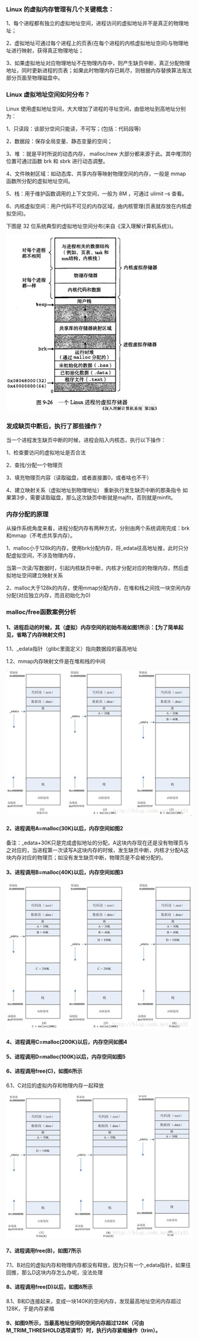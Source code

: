 ### Linux 的虚拟内存管理有几个关键概念： 

1、每个进程都有独立的虚拟地址空间，进程访问的虚拟地址并不是真正的物理地址； 

2、虚拟地址可通过每个进程上的页表(在每个进程的内核虚拟地址空间)与物理地址进行映射，获得真正物理地址；

3、如果虚拟地址对应物理地址不在物理内存中，则产生缺页中断，真正分配物理地址，同时更新进程的页表；如果此时物理内存已耗尽，则根据内存替换算法淘汰部分页面至物理磁盘中。

### Linux 虚拟地址空间如何分布？ 

Linux 使用虚拟地址空间，大大增加了进程的寻址空间，由低地址到高地址分别为： 

1、只读段：该部分空间只能读，不可写；(包括：代码段等) 

2、数据段：保存全局变量、静态变量的空间； 

3、堆 ：就是平时所说的动态内存， malloc/new 大部分都来源于此。其中堆顶的位置可通过函数 brk 和 sbrk 进行动态调整。 

4、文件映射区域：如动态库、共享内存等映射物理空间的内存，一般是 mmap 函数所分配的虚拟地址空间。 

5、栈：用于维护函数调用的上下文空间，一般为 8M ，可通过 ulimit –s 查看。 

6、内核虚拟空间：用户代码不可见的内存区域，由内核管理(页表就存放在内核虚拟空间)。 

下图是 32 位系统典型的虚拟地址空间分布(来自《深入理解计算机系统》)。

![image](resources/%E8%BF%9B%E7%A8%8B%E8%99%9A%E6%8B%9F%E5%9C%B0%E5%9D%80%E5%88%86%E5%B8%83.jpeg)

### 发成缺页中断后，执行了那些操作？

当一个进程发生缺页中断的时候，进程会陷入内核态，执行以下操作： 

1、检查要访问的虚拟地址是否合法 

2、查找/分配一个物理页 

3、填充物理页内容（读取磁盘，或者直接置0，或者啥也不干） 

4、建立映射关系（虚拟地址到物理地址） 重新执行发生缺页中断的那条指令 如果第3步，需要读取磁盘，那么这次缺页中断就是majflt，否则就是minflt。

### 内存分配的原理

从操作系统角度来看，进程分配内存有两种方式，分别由两个系统调用完成：brk和mmap（不考虑共享内存）。

1、malloc小于128k的内存，使用brk分配内存，将_edata往高地址推，此时只分配虚拟空间，不涉及物理内存，

当第一次读/写数据时，引起内核缺页中断，内核才分配对应的物理内存，然后虚拟地址空间建立映射关系

2、malloc大于128k的内存，使用mmap分配内存，在堆和栈之间找一块空闲内存分配(对应独立内存，而且初始化为0)


### malloc/free函数案例分析

#### 1、进程启动的时候，其（虚拟）内存空间的初始布局如图1所示：【为了简单起见，省略了内存映射文件】

1.1、_edata指针（glibc里面定义）指向数据段的最高地址

1.2、mmap内存映射文件是在堆和栈的中间

![image](resources/%E5%86%85%E5%AD%98%E5%88%86%E9%85%8D1.jpeg)

#### 2、进程调用A=malloc(30K)以后，内存空间如图2

备注：_edata+30K只是完成虚拟地址的分配，A这块内存现在还是没有物理页与之对应的，当进程第一次读写A这块内存的时候，发生缺页中断，内核才分配A这块内存对应的物理页；如没有发生缺页中断，物理页是不会被分配的。

#### 3、进程调用B=malloc(40K)以后，内存空间如图3

![image](resources/%E5%86%85%E5%AD%98%E5%88%86%E9%85%8D2.jpeg)

#### 4、进程调用C=malloc(200K)以后，内存空间如图4

#### 5、进程调用D=malloc(100K)以后，内存空间如图5

#### 6、进程调用free(C)，如图6所示

6.1、C对应的虚拟内存和物理内存一起释放

![image](resources/%E5%86%85%E5%AD%98%E5%88%86%E9%85%8D3.jpeg)

#### 7、进程调用free(B)，如图7所示

7.1、B对应的虚拟内存和物理内存都没有释放，因为只有一个_edata指针，如果往回推，那么D这块内存怎么办呢，没法处理

#### 8、进程调用free(D)以后，如图8所示

8.1、B和D连接起来，变成一块140K的空闲内存，发现最高地址空闲内存超过128K，于是内存紧缩

#### 9、如图9所示，当最高地址空间的空闲内存超过128K（可由M_TRIM_THRESHOLD选项调节）时，执行内存紧缩操作（trim）。
